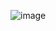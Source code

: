 ![image](https://user-images.githubusercontent.com/55094745/109079115-cfee1b80-7741-11eb-9ed3-e497540ed085.png)
